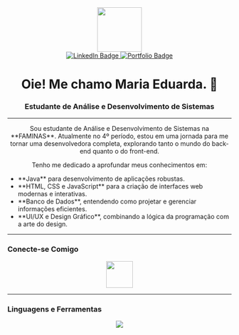<div id="header" align="center">
  <img src="https://giphy.com/gifs/computer-cat-wearing-glasses-VbnUQpnihPSIgIXuZv" width="100"/>
</div>

<div id="badges" align="center">
  <a href="[URL_DO_SEU_LINKEDIN](https://www.linkedin.com/in/maria-eduarda-braga-47351b292)">
    <img src="https://img.shields.io/badge/LinkedIn-Profile-blue?style=for-the-badge&logo=linkedin&logoColor=white" alt="LinkedIn Badge"/>
  </a>
  <a href="URL_DO_SEU_SITE_OU_PORTFOLIO">
    <img src="https://img.shields.io/badge/Portfolio-Site-blueviolet?style=for-the-badge&logo=dribbble&logoColor=white" alt="Portfolio Badge"/>
  </a>
</div>

<h1 align="center">Oie! Me chamo Maria Eduarda. 👋</h1>

<h3 align="center">Estudante de Análise e Desenvolvimento de Sistemas</h3>

---

<p align="center">
  Sou estudante de Análise e Desenvolvimento de Sistemas na **FAMINAS**. Atualmente no 4º período, estou em uma jornada para me tornar uma desenvolvedora completa, explorando tanto o mundo do back-end quanto o do front-end.
</p>

<p align="center">
  Tenho me dedicado a aprofundar meus conhecimentos em:
  <ul>
    <li>**Java** para desenvolvimento de aplicações robustas.</li>
    <li>**HTML, CSS e JavaScript** para a criação de interfaces web modernas e interativas.</li>
    <li>**Banco de Dados**, entendendo como projetar e gerenciar informações eficientes.</li>
    <li>**UI/UX e Design Gráfico**, combinando a lógica da programação com a arte do design.</li>
  </ul>
</p>

---

### Conecte-se Comigo

<p align="center">
  <a href="https://www.linkedin.com/in/maria-eduarda-braga-47351b292"><img src="https://cdn.jsdelivr.net/gh/devicons/devicon@latest/icons/linkedin/linkedin-original.svg" width="60"/></a>
</p>

---

### Linguagens e Ferramentas

<div align="center">
  <img src="https://skillicons.dev/icons?i=java,html,css,javascript,vscode,git" />
</div>

<br/>
